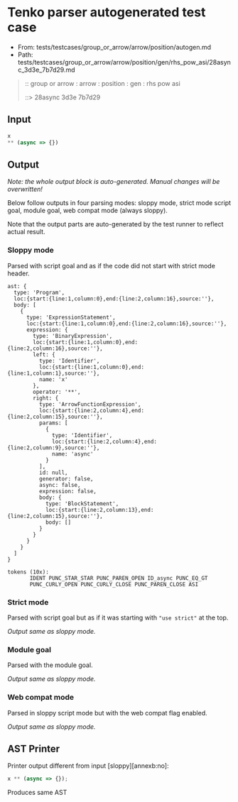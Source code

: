 # Tenko parser autogenerated test case

- From: tests/testcases/group_or_arrow/arrow/position/autogen.md
- Path: tests/testcases/group_or_arrow/arrow/position/gen/rhs_pow_asi/28async_3d3e_7b7d29.md

> :: group or arrow : arrow : position : gen : rhs pow asi
>
> ::> 28async 3d3e 7b7d29

## Input


`````js
x 
** (async => {})
`````

## Output

_Note: the whole output block is auto-generated. Manual changes will be overwritten!_

Below follow outputs in four parsing modes: sloppy mode, strict mode script goal, module goal, web compat mode (always sloppy).

Note that the output parts are auto-generated by the test runner to reflect actual result.

### Sloppy mode

Parsed with script goal and as if the code did not start with strict mode header.

`````
ast: {
  type: 'Program',
  loc:{start:{line:1,column:0},end:{line:2,column:16},source:''},
  body: [
    {
      type: 'ExpressionStatement',
      loc:{start:{line:1,column:0},end:{line:2,column:16},source:''},
      expression: {
        type: 'BinaryExpression',
        loc:{start:{line:1,column:0},end:{line:2,column:16},source:''},
        left: {
          type: 'Identifier',
          loc:{start:{line:1,column:0},end:{line:1,column:1},source:''},
          name: 'x'
        },
        operator: '**',
        right: {
          type: 'ArrowFunctionExpression',
          loc:{start:{line:2,column:4},end:{line:2,column:15},source:''},
          params: [
            {
              type: 'Identifier',
              loc:{start:{line:2,column:4},end:{line:2,column:9},source:''},
              name: 'async'
            }
          ],
          id: null,
          generator: false,
          async: false,
          expression: false,
          body: {
            type: 'BlockStatement',
            loc:{start:{line:2,column:13},end:{line:2,column:15},source:''},
            body: []
          }
        }
      }
    }
  ]
}

tokens (10x):
       IDENT PUNC_STAR_STAR PUNC_PAREN_OPEN ID_async PUNC_EQ_GT
       PUNC_CURLY_OPEN PUNC_CURLY_CLOSE PUNC_PAREN_CLOSE ASI
`````

### Strict mode

Parsed with script goal but as if it was starting with `"use strict"` at the top.

_Output same as sloppy mode._

### Module goal

Parsed with the module goal.

_Output same as sloppy mode._

### Web compat mode

Parsed in sloppy script mode but with the web compat flag enabled.

_Output same as sloppy mode._

## AST Printer

Printer output different from input [sloppy][annexb:no]:

````js
x ** (async => {});
````

Produces same AST
